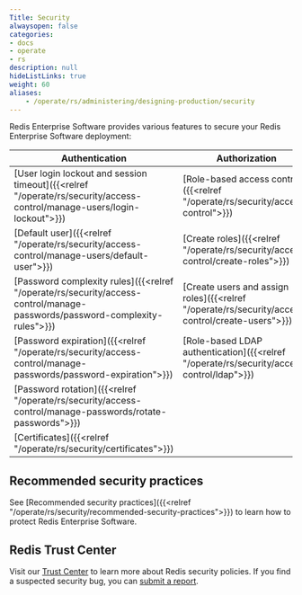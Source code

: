 ```yaml
---
Title: Security
alwaysopen: false
categories:
- docs
- operate
- rs
description: null
hideListLinks: true
weight: 60
aliases:
    - /operate/rs/administering/designing-production/security
---
```


Redis Enterprise Software provides various features to secure your Redis Enterprise Software deployment:

| Authentication | Authorization | Encryption | TLS |
|----------------|---------------|------------|-----|
| [User login lockout and session timeout]({{<relref "/operate/rs/security/access-control/manage-users/login-lockout">}}) | [Role-based access control]({{<relref "/operate/rs/security/access-control">}}) | [Encrypt data in transit]({{<relref "/operate/rs/security/encryption#encrypt-data-in-transit">}}) | [Enable TLS]({{<relref "/operate/rs/security/encryption/tls/enable-tls">}}) |
| [Default user]({{<relref "/operate/rs/security/access-control/manage-users/default-user">}}) | [Create roles]({{<relref "/operate/rs/security/access-control/create-roles">}}) | [Encrypt data at rest]({{<relref "/operate/rs/security/encryption#encrypt-data-at-rest">}}) | [Configure TLS protocol]({{<relref "/operate/rs/security/encryption/tls/tls-protocols">}}) |
| [Password complexity rules]({{<relref "/operate/rs/security/access-control/manage-passwords/password-complexity-rules">}}) | [Create users and assign roles]({{<relref "/operate/rs/security/access-control/create-users">}}) | [Encrypt data in use]({{<relref "/operate/rs/security/encryption#encrypt-data-in-use">}}) | [Configure cipher suites]({{<relref "/operate/rs/security/encryption/tls/ciphers">}}) |
| [Password expiration]({{<relref "/operate/rs/security/access-control/manage-passwords/password-expiration">}}) | [Role-based LDAP authentication]({{<relref "/operate/rs/security/access-control/ldap">}}) | | |
| [Password rotation]({{<relref "/operate/rs/security/access-control/manage-passwords/rotate-passwords">}}) | | | |
| [Certificates]({{<relref "/operate/rs/security/certificates">}}) | | | |

## Recommended security practices

See [Recommended security practices]({{<relref "/operate/rs/security/recommended-security-practices">}}) to learn how to protect Redis Enterprise Software.

## Redis Trust Center

Visit our [Trust Center](https://trust.redis.io/) to learn more about Redis security policies. If you find a suspected security bug, you can [submit a report](https://hackerone.com/redis-vdp?type=team).